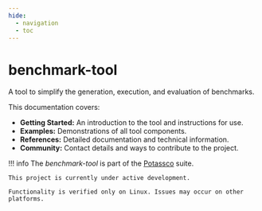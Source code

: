 ```yaml
---
hide:
  - navigation
  - toc
---
```


# benchmark-tool

A tool to simplify the generation, execution, and evaluation of benchmarks.

This documentation covers:

- **Getting Started:** An introduction to the tool and instructions for use.
- **Examples:** Demonstrations of all tool components.
- **References:** Detailed documentation and technical information.
- **Community:** Contact details and ways to contribute to the project.

!!! info
    The _benchmark-tool_ is part of the [Potassco](https://potassco.org) suite.

    This project is currently under active development.

    Functionality is verified only on Linux. Issues may occur on other platforms.
